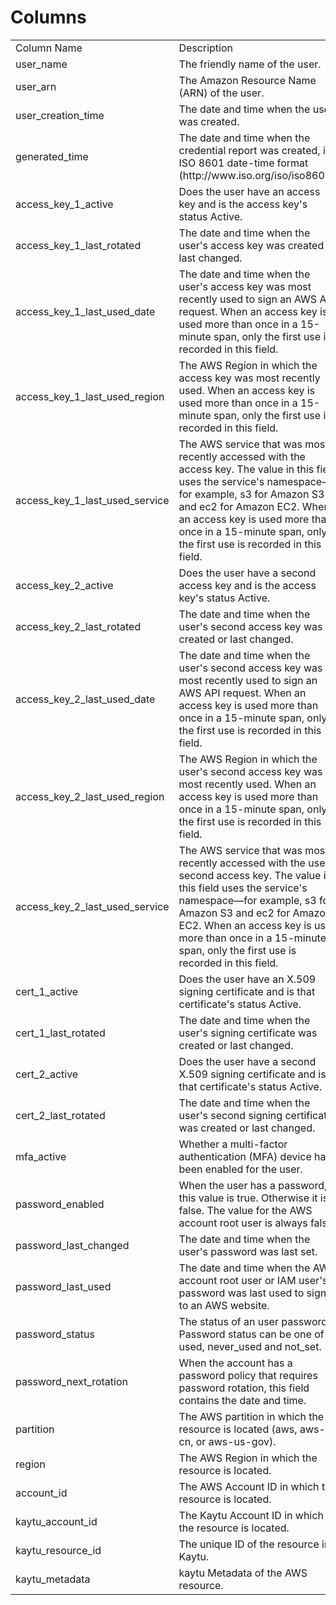 # Columns  

<table>
	<tr><td>Column Name</td><td>Description</td></tr>
	<tr><td>user_name</td><td>The friendly name of the user.</td></tr>
	<tr><td>user_arn</td><td>The Amazon Resource Name (ARN) of the user.</td></tr>
	<tr><td>user_creation_time</td><td>The date and time when the user was created.</td></tr>
	<tr><td>generated_time</td><td>The date and time when the credential report was created, in ISO 8601 date-time format (http://www.iso.org/iso/iso8601).</td></tr>
	<tr><td>access_key_1_active</td><td>Does the user have an access key and is the access key&#39;s status Active.</td></tr>
	<tr><td>access_key_1_last_rotated</td><td>The date and time when the user&#39;s access key was created or last changed.</td></tr>
	<tr><td>access_key_1_last_used_date</td><td>The date and time when the user&#39;s access key was most recently used to sign an AWS API request. When an access key is used more than once in a 15-minute span, only the first use is recorded in this field.</td></tr>
	<tr><td>access_key_1_last_used_region</td><td>The AWS Region in which the access key was most recently used. When an access key is used more than once in a 15-minute span, only the first use is recorded in this field.</td></tr>
	<tr><td>access_key_1_last_used_service</td><td>The AWS service that was most recently accessed with the access key. The value in this field uses the service&#39;s namespace—for example, s3 for Amazon S3 and ec2 for Amazon EC2. When an access key is used more than once in a 15-minute span, only the first use is recorded in this field.</td></tr>
	<tr><td>access_key_2_active</td><td>Does the user have a second access key and is the access key&#39;s status Active.</td></tr>
	<tr><td>access_key_2_last_rotated</td><td>The date and time when the user&#39;s second access key was created or last changed.</td></tr>
	<tr><td>access_key_2_last_used_date</td><td>The date and time when the user&#39;s second access key was most recently used to sign an AWS API request. When an access key is used more than once in a 15-minute span, only the first use is recorded in this field.</td></tr>
	<tr><td>access_key_2_last_used_region</td><td>The AWS Region in which the user&#39;s second access key was most recently used. When an access key is used more than once in a 15-minute span, only the first use is recorded in this field.</td></tr>
	<tr><td>access_key_2_last_used_service</td><td>The AWS service that was most recently accessed with the user&#39;s second access key. The value in this field uses the service&#39;s namespace—for example, s3 for Amazon S3 and ec2 for Amazon EC2. When an access key is used more than once in a 15-minute span, only the first use is recorded in this field.</td></tr>
	<tr><td>cert_1_active</td><td>Does the user have an X.509 signing certificate and is that certificate&#39;s status Active.</td></tr>
	<tr><td>cert_1_last_rotated</td><td>The date and time when the user&#39;s signing certificate was created or last changed.</td></tr>
	<tr><td>cert_2_active</td><td>Does the user have a second X.509 signing certificate and is that certificate&#39;s status Active.</td></tr>
	<tr><td>cert_2_last_rotated</td><td>The date and time when the user&#39;s second signing certificate was created or last changed.</td></tr>
	<tr><td>mfa_active</td><td>Whether a multi-factor authentication (MFA) device has been enabled for the user.</td></tr>
	<tr><td>password_enabled</td><td>When the user has a password, this value is true. Otherwise it is false. The value for the AWS account root user is always false.</td></tr>
	<tr><td>password_last_changed</td><td>The date and time when the user&#39;s password was last set.</td></tr>
	<tr><td>password_last_used</td><td>The date and time when the AWS account root user or IAM user&#39;s password was last used to sign in to an AWS website.</td></tr>
	<tr><td>password_status</td><td>The status of an user password. Password status can be one of used, never_used and not_set.</td></tr>
	<tr><td>password_next_rotation</td><td>When the account has a password policy that requires password rotation, this field contains the date and time.</td></tr>
	<tr><td>partition</td><td>The AWS partition in which the resource is located (aws, aws-cn, or aws-us-gov).</td></tr>
	<tr><td>region</td><td>The AWS Region in which the resource is located.</td></tr>
	<tr><td>account_id</td><td>The AWS Account ID in which the resource is located.</td></tr>
	<tr><td>kaytu_account_id</td><td>The Kaytu Account ID in which the resource is located.</td></tr>
	<tr><td>kaytu_resource_id</td><td>The unique ID of the resource in Kaytu.</td></tr>
	<tr><td>kaytu_metadata</td><td>kaytu Metadata of the AWS resource.</td></tr>
</table>